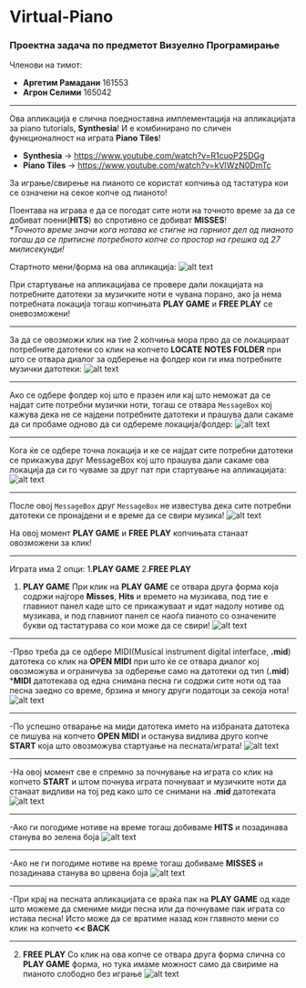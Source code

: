 # Virtual-Piano
### Проектна задача по предметот Визуелно Програмирање
Членови на тимот:
* **Аргетим Рамадани** 161553
* **Агрон Селими** 165042
***
Ова апликација е слична поедноставна имплементација на апликацијата за piano tutorials, **Synthesia**! И е комбинирано по сличен функционалност на играта **Piano Tiles**!

* **Synthesia** -> https://www.youtube.com/watch?v=R1cuoP25DGg
* **Piano Tiles** -> https://www.youtube.com/watch?v=kVIWzN0DmTc

За играње/свирење на пианото се користат копчиња од тастатура кои се означени на секое копче од пианото!

Поентава на играва е да се погодат сите ноти на точното време за да се добиват поени(**HITS**) во спротивно се добиват **MISSES**!  
_*Точното време значи кога нотава ке стигне на горниот дел од пианото тогаш да се притисне потребното копче со простор на грешка од 27 милисекунди!_

Стартното мени/форма на ова апликација:
![alt text](https://github.com/ArgDevIO/Virtual-Piano/blob/master/VirtualPianoApp/Screenshots/Form_StartMenu.PNG "Start Menu Form")

При стартување на апликацијава се провере дали локацијата на потребните датотеки за музичките ноти е чувана порано, ако ја нема потребната локација тогаш копчињата **PLAY GAME** и **FREE PLAY** се оневозможени!
***
За да се овозможи клик на тие 2 копчиња мора прво да се локацираат потребните датотеки со клик на копчето **LOCATE NOTES FOLDER** при што се отвара диалог за одберење на фолдер кои ги има потребните музички датотеки:
![alt text](https://github.com/ArgDevIO/Virtual-Piano/blob/master/VirtualPianoApp/Screenshots/LocateFolderDialog.PNG "Locate Notes Folder Dialog")
***
Ако се одбере фолдер кој што е празен или кај што неможат да се најдат сите потребни музички ноти, тогаш се отвара `MessageBox` кој кажува дека не се најдени потребните датотеки и прашува дали сакаме да си пробаме одново да си одбереме локација/фолдер:
![alt text](https://github.com/ArgDevIO/Virtual-Piano/blob/master/VirtualPianoApp/Screenshots/Files%20not%20found%20error%20message.PNG "Notes not found!")
***
Кога ќе се одбере точна локација и ке се најдат сите потребни датотеки се прикажува друг MessageBox кој што прашува дали сакаме ова локација да си го чуваме за друг пат при стартување на апликацијата:
![alt text](https://github.com/ArgDevIO/Virtual-Piano/blob/master/VirtualPianoApp/Screenshots/Remember%20Notes%20Dialog.PNG "Remember notes?!")
***
После овој `MessageBox` друг `MessageBox` не известува дека сите потребни датотеки се пронајдени и е време да се свири музика!
![alt text](https://github.com/ArgDevIO/Virtual-Piano/blob/master/VirtualPianoApp/Screenshots/Notes%20loaded%20successfully.PNG "All ready!")

На овој момент **PLAY GAME** и **FREE PLAY** копчињата станаат овозможени за клик!
***
Играта има 2 опци:
1.**PLAY GAME** 
2.**FREE PLAY** 

1. **PLAY GAME** 
При клик на **PLAY GAME** се отвара друга форма која содржи најгоре **Misses**, **Hits** и времето на музикава, под тие е главниот панел каде што се прикажуваат и идат надолу нотиве од музикава, и под главниот панел се наоѓа пианото со означените букви од тастатурава со кои може да се свири!
![alt text](https://github.com/ArgDevIO/Virtual-Piano/blob/master/VirtualPianoApp/Screenshots/PlayGame_startno.PNG "Play Game!")
***
-Прво треба да се одбере MIDI(Мusical instrument digital interface, **.mid**) датотека со клик на **OPEN MIDI** при што ќе се отвара диалог кој овозможува и ограничува за одберење само на датотеки од тип (**.mid**)
***MIDI** датотекава од една снимана песна ги содржи сите ноти од таа песна заедно со време, брзина и многу други податоци за секоја нота!
![alt text](https://github.com/ArgDevIO/Virtual-Piano/blob/master/VirtualPianoApp/Screenshots/open%20midi%20dialog.PNG "Open MIDI File Dialog!")
***
-По успешно отварање на миди датотека името на избраната датотека се пишува на копчето **OPEN MIDI** и останува видлива друго копче **START** која што овозможува стартуање на песната/играта!
![alt text](https://github.com/ArgDevIO/Virtual-Piano/blob/master/VirtualPianoApp/Screenshots/midi%20opened%20stage.PNG "MIDI Opened!")
***
-На овој момент све е спремно за почнување на играта со клик на копчето **START** и штом почнува играта почнуваат и музичките ноти да станаат видливи на тој ред како што се снимани на **.mid** датотеката
![alt text](https://github.com/ArgDevIO/Virtual-Piano/blob/master/VirtualPianoApp/Screenshots/notes%20going%20down.PNG "Game started!")
***
-Ако ги погодиме нотиве на време тогаш добиваме **HITS** и позадинава станува во зелена боја
![alt text](https://github.com/ArgDevIO/Virtual-Piano/blob/master/VirtualPianoApp/Screenshots/hits.PNG "HITS")
***
-Ако не ги погодиме нотиве на време тогаш добиваме **MISSES** и позадинава станува во црвена боја
![alt text](https://github.com/ArgDevIO/Virtual-Piano/blob/master/VirtualPianoApp/Screenshots/misses.PNG "MISSES")
***
-При крај на песната апликацијата се враќа пак на **PLAY GAME** од каде што можеме да смениме миди песна или да почнуваме пак играта со истава песна! Исто може да се вратиме назад кон главното мени со клик на копчето **<< BACK**
***
2. **FREE PLAY** 
Со клик на ова копче се отвара друга форма слична со **PLAY GAME** форма, но тука имаме можност само да свириме на пианото слободно без играње
![alt text](https://github.com/ArgDevIO/Virtual-Piano/blob/master/VirtualPianoApp/Screenshots/FreePlay.PNG "FREE PLAY")   